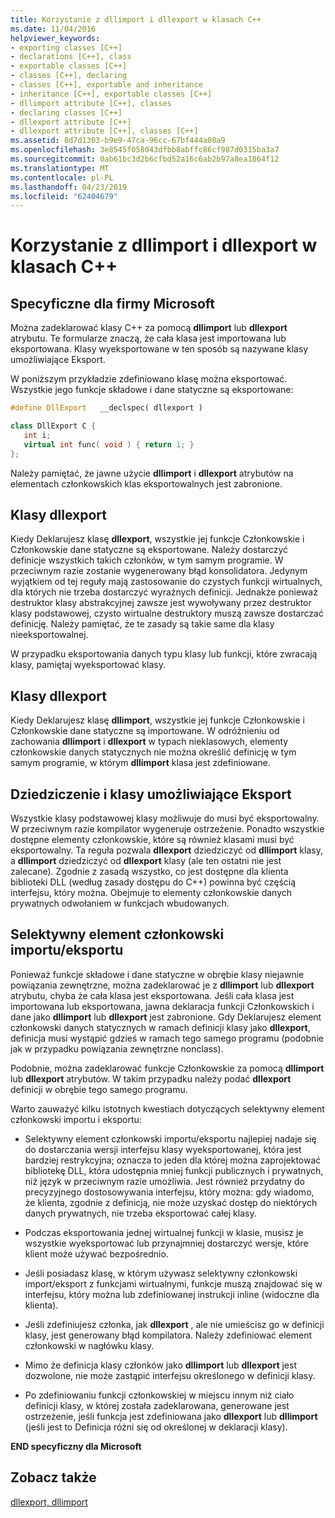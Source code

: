 ```yaml
---
title: Korzystanie z dllimport i dllexport w klasach C++
ms.date: 11/04/2016
helpviewer_keywords:
- exporting classes [C++]
- declarations [C++], class
- exportable classes [C++]
- classes [C++], declaring
- classes [C++], exportable and inheritance
- inheritance [C++], exportable classes [C++]
- dllimport attribute [C++], classes
- declaring classes [C++]
- dllexport attribute [C++]
- dllexport attribute [C++], classes [C++]
ms.assetid: 8d7d1303-b9e9-47ca-96cc-67bf444a08a9
ms.openlocfilehash: 3e8545f058043dfbb8abffc86cf987d0315ba3a7
ms.sourcegitcommit: 0ab61bc3d2b6cfbd52a16c6ab2b97a8ea1864f12
ms.translationtype: MT
ms.contentlocale: pl-PL
ms.lasthandoff: 04/23/2019
ms.locfileid: "62404679"
---
```

# <a name="using-dllimport-and-dllexport-in-c-classes"></a>Korzystanie z dllimport i dllexport w klasach C++

## <a name="microsoft-specific"></a>Specyficzne dla firmy Microsoft

Można zadeklarować klasy C++ za pomocą **dllimport** lub **dllexport** atrybutu. Te formularze znaczą, że cała klasa jest importowana lub eksportowana. Klasy wyeksportowane w ten sposób są nazywane klasy umożliwiające Eksport.

W poniższym przykładzie zdefiniowano klasę można eksportować. Wszystkie jego funkcje składowe i dane statyczne są eksportowane:

```cpp
#define DllExport   __declspec( dllexport )

class DllExport C {
   int i;
   virtual int func( void ) { return 1; }
};
```

Należy pamiętać, że jawne użycie **dllimport** i **dllexport** atrybutów na elementach członkowskich klas eksportowalnych jest zabronione.

##  <a name="_pluslang_using_dllimport_and_dllexport_in_c2b2bdllexportclasses"></a> Klasy dllexport

Kiedy Deklarujesz klasę **dllexport**, wszystkie jej funkcje Członkowskie i Członkowskie dane statyczne są eksportowane. Należy dostarczyć definicje wszystkich takich członków, w tym samym programie. W przeciwnym razie zostanie wygenerowany błąd konsolidatora. Jedynym wyjątkiem od tej reguły mają zastosowanie do czystych funkcji wirtualnych, dla których nie trzeba dostarczyć wyraźnych definicji. Jednakże ponieważ destruktor klasy abstrakcyjnej zawsze jest wywoływany przez destruktor klasy podstawowej, czysto wirtualne destruktory muszą zawsze dostarczać definicję. Należy pamiętać, że te zasady są takie same dla klasy nieeksportowalnej.

W przypadku eksportowania danych typu klasy lub funkcji, które zwracają klasy, pamiętaj wyeksportować klasy.

##  <a name="_pluslang_dllexport_classesdllexportclasses"></a> Klasy dllexport

Kiedy Deklarujesz klasę **dllimport**, wszystkie jej funkcje Członkowskie i Członkowskie dane statyczne są importowane. W odróżnieniu od zachowania **dllimport** i **dllexport** w typach nieklasowych, elementy członkowskie danych statycznych nie można określić definicję w tym samym programie, w którym **dllimport** klasa jest zdefiniowane.

##  <a name="_pluslang_using_dllimport_and_dllexport_in_c2b2binheritanceandexportableclasses"></a> Dziedziczenie i klasy umożliwiające Eksport

Wszystkie klasy podstawowej klasy możliwuje do musi być eksportowalny. W przeciwnym razie kompilator wygeneruje ostrzeżenie. Ponadto wszystkie dostępne elementy członkowskie, które są również klasami musi być eksportowalny. Ta reguła pozwala **dllexport** dziedziczyć od **dllimport** klasy, a **dllimport** dziedziczyć od **dllexport** klasy (ale ten ostatni nie jest zalecane). Zgodnie z zasadą wszystko, co jest dostępne dla klienta biblioteki DLL (według zasady dostępu do C++) powinna być częścią interfejsu, który można. Obejmuje to elementy członkowskie danych prywatnych odwołaniem w funkcjach wbudowanych.

##  <a name="_pluslang_using_dllimport_and_dllexport_in_c2b2bselectivememberimportexport"></a> Selektywny element członkowski importu/eksportu

Ponieważ funkcje składowe i dane statyczne w obrębie klasy niejawnie powiązania zewnętrzne, można zadeklarować je z **dllimport** lub **dllexport** atrybutu, chyba że cała klasa jest eksportowana. Jeśli cała klasa jest importowana lub eksportowana, jawna deklaracja funkcji Członkowskich i dane jako **dllimport** lub **dllexport** jest zabronione. Gdy Deklarujesz element członkowski danych statycznych w ramach definicji klasy jako **dllexport**, definicja musi wystąpić gdzieś w ramach tego samego programu (podobnie jak w przypadku powiązania zewnętrzne nonclass).

Podobnie, można zadeklarować funkcje Członkowskie za pomocą **dllimport** lub **dllexport** atrybutów. W takim przypadku należy podać **dllexport** definicji w obrębie tego samego programu.

Warto zauważyć kilku istotnych kwestiach dotyczących selektywny element członkowski importu i eksportu:

- Selektywny element członkowski importu/eksportu najlepiej nadaje się do dostarczania wersji interfejsu klasy wyeksportowanej, która jest bardziej restrykcyjna; oznacza to jeden dla której można zaprojektować bibliotekę DLL, która udostępnia mniej funkcji publicznych i prywatnych, niż język w przeciwnym razie umożliwia. Jest również przydatny do precyzyjnego dostosowywania interfejsu, który można: gdy wiadomo, że klienta, zgodnie z definicją, nie może uzyskać dostęp do niektórych danych prywatnych, nie trzeba eksportować całej klasy.

- Podczas eksportowania jednej wirtualnej funkcji w klasie, musisz je wszystkie wyeksportować lub przynajmniej dostarczyć wersje, które klient może używać bezpośrednio.

- Jeśli posiadasz klasę, w którym używasz selektywny członkowski import/eksport z funkcjami wirtualnymi, funkcje muszą znajdować się w interfejsu, który można lub zdefiniowanej instrukcji inline (widoczne dla klienta).

- Jeśli zdefiniujesz członka, jak **dllexport** , ale nie umieścisz go w definicji klasy, jest generowany błąd kompilatora. Należy zdefiniować element członkowski w nagłówku klasy.

- Mimo że definicja klasy członków jako **dllimport** lub **dllexport** jest dozwolone, nie może zastąpić interfejsu określonego w definicji klasy.

- Po zdefiniowaniu funkcji członkowskiej w miejscu innym niż ciało definicji klasy, w której została zadeklarowana, generowane jest ostrzeżenie, jeśli funkcja jest zdefiniowana jako **dllexport** lub **dllimport** (jeśli jest to Definicja różni się od określonej w deklaracji klasy).

**END specyficzny dla Microsoft**

## <a name="see-also"></a>Zobacz także

[dllexport, dllimport](../cpp/dllexport-dllimport.md)
